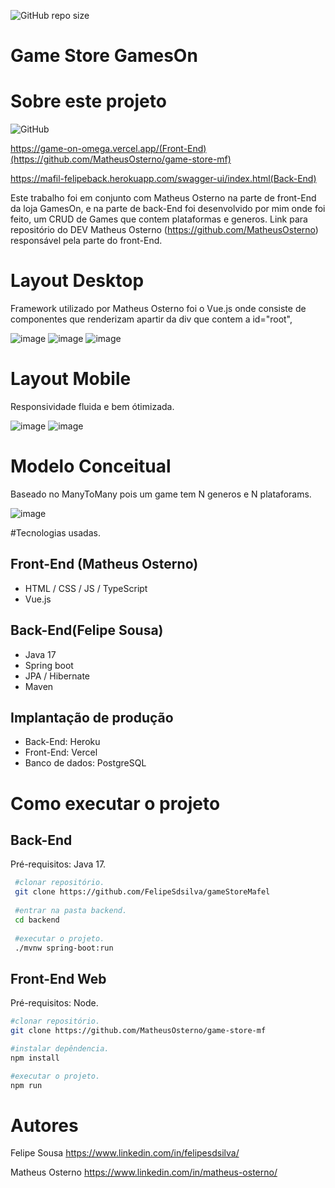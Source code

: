 ![GitHub repo size](https://img.shields.io/github/repo-size/FelipeSdsilva/gameStoreMafel?style=plastic)
# Game Store GamesOn

# Sobre este projeto
![GitHub](https://img.shields.io/github/license/FelipeSdsilva/gameStoreMafel)

https://game-on-omega.vercel.app/(Front-End)(https://github.com/MatheusOsterno/game-store-mf)

https://mafil-felipeback.herokuapp.com/swagger-ui/index.html(Back-End)

Este trabalho foi em conjunto com Matheus Osterno na parte de front-End da loja GamesOn, e na parte de back-End foi desenvolvido por mim onde foi feito,
um CRUD de Games que contem plataformas e generos.
Link para repositório do DEV Matheus Osterno (https://github.com/MatheusOsterno)  responsável pela parte do front-End.

# Layout Desktop 

Framework utilizado por Matheus Osterno foi o Vue.js onde consiste de componentes que renderizam apartir da div que contem a id="root",

![image](https://user-images.githubusercontent.com/47900701/201556257-f4a1ca68-8b6e-4b6d-b5ba-a2e38d588d11.png)
![image](https://user-images.githubusercontent.com/47900701/201556414-3f22de80-a6af-4dd2-8112-45d63159ce19.png)
![image](https://user-images.githubusercontent.com/47900701/201556179-8bd3e954-4bb3-427e-8592-1d1f63efb42f.png)

# Layout Mobile

Responsividade fluida e bem ótimizada.

![image](https://user-images.githubusercontent.com/47900701/201556721-06639661-f755-4ce7-a595-9d5d90d0baff.png)
![image](https://user-images.githubusercontent.com/47900701/201556757-fc46dcf1-3fd5-46db-8677-dafc740d9cd7.png)

# Modelo Conceitual
Baseado no ManyToMany pois um game tem N generos e N plataforams.

![image](https://user-images.githubusercontent.com/47900701/201555643-38c0b3e4-2091-4266-a4ea-b0253c3e52d8.png)

#Tecnologias usadas.

## Front-End (Matheus Osterno)
  - HTML / CSS / JS / TypeScript
  - Vue.js

## Back-End(Felipe Sousa)
  - Java 17
  - Spring boot
  - JPA / Hibernate
  - Maven
## Implantação de produção
  - Back-End: Heroku
  - Front-End: Vercel
  - Banco de dados: PostgreSQL
  
# Como executar o projeto

## Back-End

Pré-requisitos: Java 17.

```bash
 #clonar repositório.
 git clone https://github.com/FelipeSdsilva/gameStoreMafel
 
 #entrar na pasta backend.
 cd backend
 
 #executar o projeto.
 ./mvnw spring-boot:run
```
## Front-End Web

Pré-requisitos: Node.

```bash
#clonar repositório.
git clone https://github.com/MatheusOsterno/game-store-mf

#instalar depêndencia.
npm install

#executar o projeto.
npm run

```

# Autores

Felipe Sousa 
https://www.linkedin.com/in/felipesdsilva/

Matheus Osterno
https://www.linkedin.com/in/matheus-osterno/
